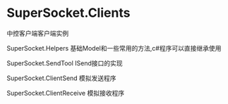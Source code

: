 # SuperSocket.Clients
中控客户端客户端实例

SuperSocket.Helpers 基础Model和一些常用的方法,c#程序可以直接继承使用

SuperSocket.SendTool ISend接口的实现

SuperSocket.ClientSend 模拟发送程序

SuperSocket.ClientReceive 模拟接收程序
